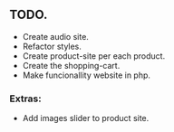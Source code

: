 ## TODO.
- Create audio site.
- Refactor styles.
- Create product-site per each product.
- Create the shopping-cart.
- Make funcionallity website in php.

### Extras:
- Add images slider to product site.